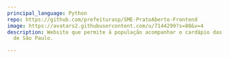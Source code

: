 ```yaml
---
principal_language: Python
repo: https://github.com/prefeiturasp/SME-PratoAberto-Frontend
image: https://avatars2.githubusercontent.com/u/7144299?s=88&v=4
description: Website que permite à população acompanhar o cardápio das escolas públicas
  de São Paulo.

---
```

